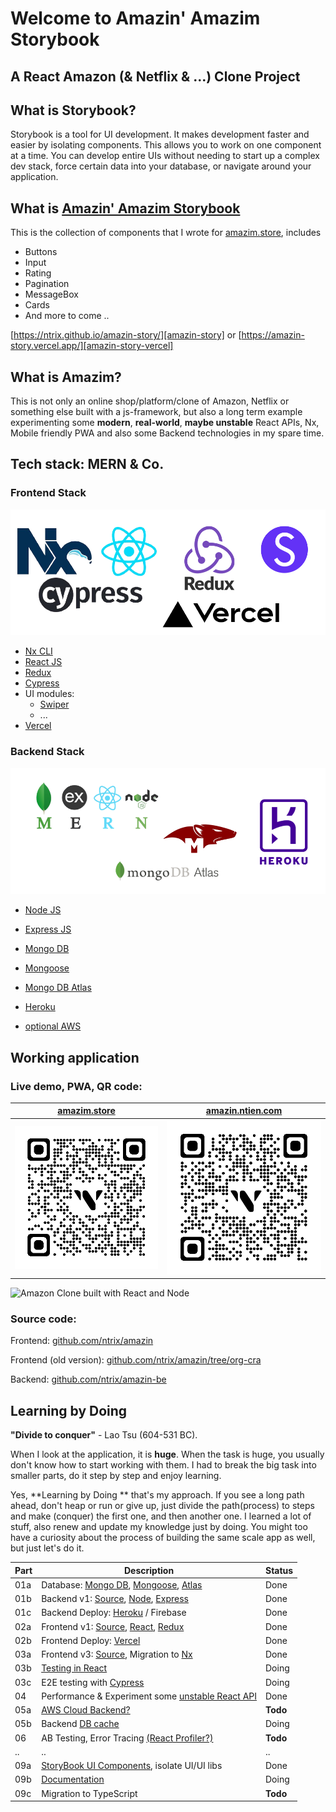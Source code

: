 <Meta title="Intro" />

# Welcome to Amazin' Amazim Storybook


## A React Amazon (& Netflix & ...) Clone Project


## What is Storybook?

Storybook is a tool for UI development. It makes development faster and easier by isolating components.
This allows you to work on one component at a time. You can develop entire UIs without needing to start up a complex dev stack, force certain data into your database, or navigate around your application.


## What is [Amazin' Amazim Storybook][amazin-story]

This is the collection of components that I wrote for [amazim.store][amazim], includes

- Buttons
- Input
- Rating
- Pagination
- MessageBox
- Cards
- And more to come ..

[https://ntrix.github.io/amazin-story/][amazin-story] or [https://amazin-story.vercel.app/][amazin-story-vercel]

## What is Amazim?

This is not only an online shop/platform/clone of Amazon, Netflix or something else built with a js-framework,
but also a long term example experimenting some **modern**, **real-world**, **maybe unstable** React APIs, Nx, Mobile friendly PWA and also some Backend technologies in my spare time.


## Tech stack: MERN & Co.

### Frontend Stack

![Tech Stack Frontend][stackFE]

- [Nx CLI][nx]
- [React JS][react]
- [Redux][redux]
- [Cypress][cy]
- UI modules:
  + [Swiper][swiper]
  + ...
- [Vercel][vercel]

### Backend Stack

![Tech Stack Backtend][stackBE]
- [Node JS][Node]
- [Express JS][express]

- [Mongo DB][mongo]
- [Mongoose][mongoose]
- [Mongo DB Atlas][atlas]
- [Heroku][heroku]
- [optional AWS][aws]

[nx]: https://nx.dev/
[react]: https://reactjs.org/
[redux]: https://redux.js.org/
[swiper]: https://swiperjs.com/
[node]: https://nodejs.org/
[express]: https://expressjs.com/
[mongo]: https://www.mongodb.com/
[mongoose]: https://mongoosejs.com/
[vercel]: https://vercel.com/
[heroku]: https://www.heroku.com/


## Working application


### Live demo, PWA, QR code:

| **[amazim.store][amazim]**   | **[amazin.ntien.com][amazin]**   |
| ---------------------------- | -------------------------------- |
| ![amazim.store QR][qr-amazim]| ![amazin.ntien.com QR][qr-amazin]|

![Amazon Clone built with React and Node][demo]

### Source code:

Frontend: [github.com/ntrix/amazin][FEnx]

Frontend (old version): [github.com/ntrix/amazin/tree/org-cra][FEv1]

Backend: [github.com/ntrix/amazin-be][BEv1]


## Learning by Doing

**"Divide to conquer"** - Lao Tsu (604-531 BC).

When I look at the application, it is **huge**. When the task is huge, you usually don't know how to start working with them.
I had to break the big task into smaller parts, do it step by step and enjoy learning.

Yes, **Learning by Doing ** that's my approach. If you see a long path ahead, don't heap or run or give up, just divide the path(process) to steps and make (conquer) the first one, and then another one.
I learned a lot of stuff, also renew and update my knowledge just by doing. You might too have a curiosity about the process of building the same scale app as well, but just let's do it.


| Part | Description                                                                     | Status |
| ---- | ------------------------------------------------------------------------------- | ------ |
| 01a  | Database: [Mongo DB][mongo], [Mongoose][mongoose], [Atlas][atlas]               | Done   |
| 01b  | Backend v1: [Source][BEv1], [Node][Node], [Express][express]                    | Done   |
| 01c  | Backend Deploy: [Heroku][heroku] / Firebase                                     | Done   |
| 02a  | Frontend v1: [Source][FEv1], [React][react], [Redux][redux]                     | Done   |
| 02b  | Frontend Deploy: [Vercel][vercel]                                               | Done   |
| 03a  | Frontend v3: [Source][FEnx], Migration to [Nx][Nx]                              | Done   |
| 03b  | [Testing in React][testing]                                                     | Doing  |
| 03c  | E2E testing with [Cypress][cy]                                                  | Doing  |
| 04   | Performance & Experiment some [unstable React API][reactAPI]                    | Done   |
| 05a  | [AWS Cloud Backend?][aws]                                                       | **Todo**   |
| 05b  | Backend [DB cache][redis]                                                       | Doing  |
| 06   | AB Testing, Error Tracing [(React Profiler?)][profiler]                         | **Todo**   |
| ..   | ..                                                                              | ..     |
| 09a  | [StoryBook UI Components][storybook], isolate UI/UI libs                        | Done   |
| 09b  | [Documentation][mdx]                                                            | Doing  |
| 09c  | Migration to TypeScript                                                         | **Todo**  |

[atlas]: https://www.mongodb.com/cloud/atlas
[BEv1]: https://github.com/ntrix/amazin-be
[FEv1]: https://github.com/ntrix/amazin/tree/org-cra
[FEnx]: https://github.com/ntrix/amazin
[testing]: https://testing-library.com/
[reactAPI]: https://reactjs.org/docs/concurrent-mode-suspense.html
[storybook]: https://storybook.js.org/
[cy]: https://www.cypress.io/
[swagger]: https://swagger.io/

[stackFE]: https://raw.githubusercontent.com/ntrix/amazin/nx/apps/amazin/src/stories/img/nx-react-cy-redux-swiper-vercel-1000.png
[stackBE]: https://raw.githubusercontent.com/ntrix/amazin/nx/apps/amazin/src/stories/img/mongo-express-react-node-atlas-mongoose-heroku-1000.png
[amazim]: https://amazim.store/
[amazin]: https://amazin.ntien.com/
[aws]: https://aws.com/
[redis]: https://redis.com/
[profiler]: https://reactjs.org/docs/profiler.html
[mdx]: https://mdxjs.com/

[qr-amazim]: https://raw.githubusercontent.com/ntrix/amazin/nx/apps/amazin/src/stories/img/qrcode.amazim.store.png
[qr-amazin]: https://raw.githubusercontent.com/ntrix/amazin/nx/apps/amazin/src/stories/img/qrcode.amazin.ntien.com.png
[amazin-story]: https://ntrix.github.io/amazin-story/
[amazin-story-vercel]: https://amazin-story.vercel.app/

[demo]: https://raw.githubusercontent.com/ntrix/amazin/nx/apps/amazin/src/stories/img/amazim-react-demo-ntien.gif

